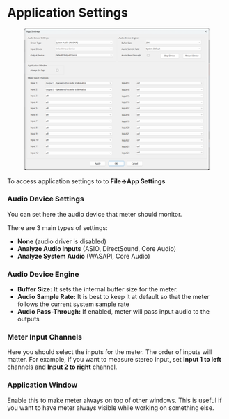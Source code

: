 # Application Settings

<figure><img src="../.gitbook/assets/YLM2 App Settings.png" alt=""><figcaption></figcaption></figure>

To access application settings to to **File->App Settings**

### Audio Device Settings

You can set here the audio device that meter should monitor.&#x20;

There are 3 main types of settings:

* **None** (audio driver is disabled)
* **Analyze Audio Inputs** (ASIO, DirectSound, Core Audio)
* **Analyze System Audio** (WASAPI, Core Audio)

### Audio Device Engine

* **Buffer Size:** It sets the internal buffer size for the meter.
* **Audio Sample Rate:** It is best to keep it at default so that the meter follows the current system sample rate
* **Audio Pass-Through:** If enabled, meter will pass input audio to the outputs

### Meter Input Channels

Here you should select the inputs for the meter. The order of inputs will matter. For example, if you want to measure stereo input, set **Input 1 to left** channels and **Input 2 to right** channel.&#x20;

### Application Window

Enable this to make meter always on top of other windows. This is useful if you want to have meter always visible while working on something else.&#x20;
